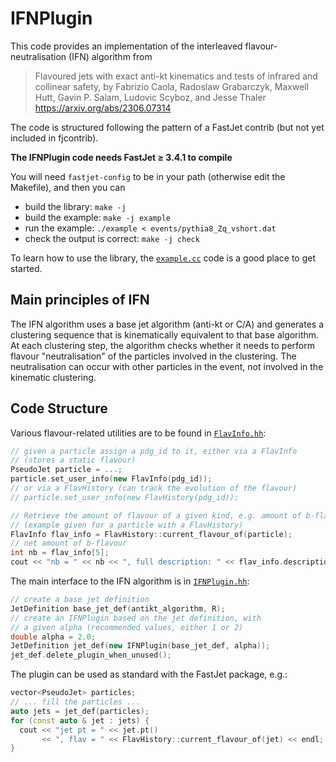 IFNPlugin 
=========

This code provides an implementation of the interleaved
flavour-neutralisation (IFN) algorithm from

> Flavoured jets with exact anti-kt kinematics and tests of infrared and collinear safety,
> by Fabrizio Caola, Radoslaw Grabarczyk, Maxwell Hutt, Gavin P. Salam, Ludovic Scyboz, and Jesse Thaler
> https://arxiv.org/abs/2306.07314

The code is structured following the pattern of a FastJet contrib (but
not yet included in fjcontrib).

**The IFNPlugin code needs FastJet ≥ 3.4.1 to compile**

You will need `fastjet-config` to be in your path (otherwise edit the
Makefile), and then you can 

- build the library: `make -j`
- build the example: `make -j example`
- run the example: `./example < events/pythia8_Zq_vshort.dat`
- check the output is correct: `make -j check`

To learn how to use the library, the [`example.cc`](example.cc) code is
a good place to get started.

Main principles of IFN
----------------------

The IFN algorithm uses a base jet algorithm (anti-kt or C/A) and
generates a clustering sequence that is kinematically equivalent to that
base algorithm. At each clustering step, the algorithm checks whether it
needs to perform flavour "neutralisation" of the particles involved in
the clustering. The neutralisation can occur with other particles in the
event, not involved in the kinematic clustering. 

Code Structure
--------------

Various flavour-related utilities are to be found in [`FlavInfo.hh`](FlavInfo.hh):
```cpp
// given a particle assign a pdg_id to it, either via a FlavInfo 
// (stores a static flavour)
PseudoJet particle = ...;
particle.set_user_info(new FlavInfo(pdg_id));
// or via a FlavHistory (can track the evolution of the flavour)
// particle.set_user_info(new FlavHistory(pdg_id));

// Retrieve the amount of flavour of a given kind, e.g. amount of b-flavour
// (example given for a particle with a FlavHistory)
FlavInfo flav_info = FlavHistory::current_flavour_of(particle);
// net amount of b-flavour
int nb = flav_info[5];
cout << "nb = " << nb << ", full description: " << flav_info.description() << endl;
```

The main interface to the IFN algorithm is in [`IFNPlugin.hh`](IFNPlugin.hh):
```cpp
// create a base jet definition
JetDefinition base_jet_def(antikt_algorithm, R);
// create an IFNPlugin based on the jet definition, with 
// a given alpha (recommended values, either 1 or 2)
double alpha = 2.0;
JetDefinition jet_def(new IFNPlugin(base_jet_def, alpha));
jet_def.delete_plugin_when_unused();
```

The plugin can be used as standard with the FastJet package, e.g.:
```cpp
vector<PseudoJet> particles;
// ... fill the particles ...
auto jets = jet_def(particles);
for (const auto & jet : jets) {
  cout << "jet pt = " << jet.pt() 
       << ", flav = " << FlavHistory::current_flavour_of(jet) << endl;
}
```
